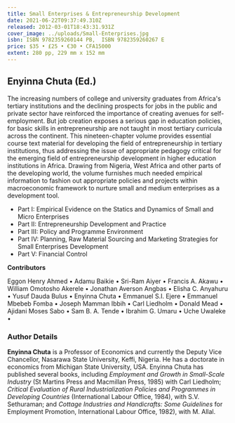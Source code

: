 ```yaml
---
title: Small Enterprises & Entrepreneurship Development
date: 2021-06-22T09:37:49.310Z
released: 2012-03-01T18:43:31.931Z
cover_image: ../uploads/Small-Enterprises.jpg
isbn: ISBN 9782359260144 PB,  ISBN 9782359260267 E
price: $35 • £25 • €30 • CFA15000
extent: 280 pp, 229 mm x 152 mm
---
```

## Enyinna Chuta (Ed.)

The increasing numbers of college and university graduates from Africa's tertiary institutions and the declining prospects for jobs in the public and private sector have reinforced the importance of creating avenues for self-employment. But job creation exposes a serious gap in education policies, for basic skills in entrepreneurship are not taught in most tertiary curricula across the continent. This nineteen-chapter volume provides essential course text material for developing the field of entrepreneurship in tertiary institutions, thus addressing the issue of appropriate pedagogy critical for the emerging field of entrepreneurship development in higher education institutions in Africa. Drawing from Nigeria, West Africa and other parts of the developing world, the volume furnishes much needed empirical information to fashion out appropriate policies and projects within macroeconomic framework to nurture small and medium enterprises as a development tool.

* Part I: Empirical Evidence on the Statics and Dynamics of Small and Micro Enterprises
* Part II: Entrepreneurship Development and Practice
* Part III: Policy and Programme Environment
* Part IV: Planning, Raw Material Sourcing and Marketing Strategies for Small Enterprises Development
* Part V: Financial Control

**Contributors**

Eggon Henry Ahmed • Adamu Baikie • Sri-Ram Aiyer • Francis A. Akawu • William Omotosho Akerele • Jonathan Averson Angbas • Elisha C. Anyahuru • Yusuf Dauda Bulus • Enyinna Chuta • Emmanuel S.I. Ejere • Emmanuel Mbebeb Fomba • Joseph Mamman Ibbih • Carl Liedholm • Donald Mead • Ajidani Moses Sabo • Sam B. A. Tende • Ibrahim G. Umaru • Uche Uwaleke •

### Author Details

**Enyinna Chuta** is a Professor of Economics and currently the Deputy Vice Chancellor, Nasarawa State University, Keffi, Nigeria. He has a doctorate in economics from Michigan State University, USA. Enyinna Chuta has published several books, including *Employment and Growth in Small-Scale Industry* (St Martins Press and Macmillan Press, 1985) with Carl Liedholm; *Critical Evaluation of Rural Industrialization Policies and Programmes in Developing Countries* (International Labour Office, 1984), with S.V. Sethuraman; and *Cottage Industries and Handicrafts: Some Guidelines* for Employment Promotion, International Labour Office, 1982), with M. Allal.